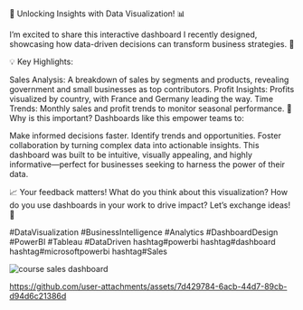 🚀 Unlocking Insights with Data Visualization! 📊

I’m excited to share this interactive dashboard I recently designed, showcasing how data-driven decisions can transform business strategies. 🌟

💡 Key Highlights:

Sales Analysis: A breakdown of sales by segments and products, revealing government and small businesses as top contributors.
Profit Insights: Profits visualized by country, with France and Germany leading the way.
Time Trends: Monthly sales and profit trends to monitor seasonal performance.
📍 Why is this important? Dashboards like this empower teams to:

Make informed decisions faster.
Identify trends and opportunities.
Foster collaboration by turning complex data into actionable insights.
This dashboard was built to be intuitive, visually appealing, and highly informative—perfect for businesses seeking to harness the power of their data.

📈 Your feedback matters! What do you think about this visualization? How do you use dashboards in your work to drive impact? Let’s exchange ideas! 💬

#DataVisualization #BusinessIntelligence #Analytics #DashboardDesign #PowerBI #Tableau #DataDriven
hashtag#powerbi hashtag#dashboard hashtag#microsoftpowerbi hashtag#Sales

![course sales dashboard](https://github.com/user-attachments/assets/f9c7c129-2b22-48fa-bfac-da4f7c64c8e6)




https://github.com/user-attachments/assets/7d429784-6acb-44d7-89cb-d94d6c21386d




